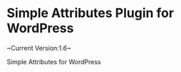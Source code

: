 Simple Attributes Plugin for WordPress
======================================

~Current Version:1.6~

Simple Attributes for WordPress